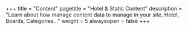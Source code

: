 +++
title = "Content"
pagetitle = "Hotel & Static Content"
description = "Learn about how manage content data to manage in your site. Hotel, Boards, Categories..."
weight = 5
alwaysopen = false
+++
